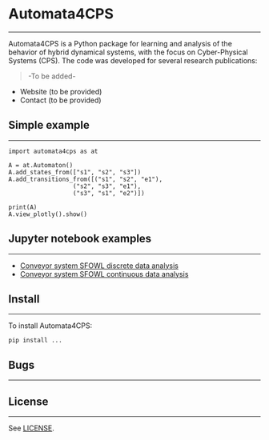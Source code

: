 # Automata4CPS 

--- 

Automata4CPS is a Python package for learning and analysis 
of the behavior of hybrid dynamical systems, with the focus on 
Cyber-Physical Systems (CPS).
The code was developed for several research publications:

>-To be added-


-   Website (to be provided)
-   Contact (to be provided)


## Simple example

---


``` 
import automata4cps as at

A = at.Automaton()
A.add_states_from(["s1", "s2", "s3"])
A.add_transitions_from([("s1", "s2", "e1"),
                  ("s2", "s3", "e1"),
                  ("s3", "s1", "e2")])

print(A)
A.view_plotly().show()
 ```

## Jupyter notebook examples

---

- [Conveyor system SFOWL discrete data analysis](notebooks/Conveyors_SFOWL_discrete.ipynb)
- [Conveyor system SFOWL continuous data analysis](notebooks/Conveyors_SFOWL_cont.ipynb)


## Install 

---

To install Automata4CPS:

```
pip install ...
```


## Bugs

---

## License

---

See [LICENSE](LICENSE).
